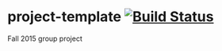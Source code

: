 # project-template [![Build Status](https://travis-ci.org/berkeley-stat159/project-beta.svg?branch=master)](https://travis-ci.org/berkeley-stat159/project-beta)
Fall 2015 group project

